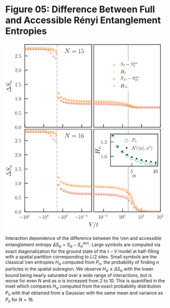 # Figure 05: Difference Between Full and Accessible Rényi Entanglement Entropies

<img src="https://github.com/DelMaestroGroup/AccessibleEntanglementFermions/blob/master/Figure05/higherAlphaDeltaS_N15N16.svg">

Interaction dependence of the difference between the \ren and accessible entanglement entropy $\Delta S_\alpha =  S_{\alpha} - S_{\alpha}^{\mathrm{acc}}$.  Large symbols are computed via exact diagonalization for the ground state of the $t-V$ model at half-filling with a spatial partition corresponding to $L/2$ sites.  Small symbols are the classical \ren entropies $H_\alpha$ computed from $P_n$, the probability of finding $n$ particles in the spatial subregion.  We observe $H_{\alpha} \leq \Delta S_{\alpha}$ with the lower bound being nearly saturated over a wide range of interactions, but is worse for even $N$ and as $\alpha$ is increased from 2 to 10.  This is quantified in the inset which compares $H_\alpha$ computed from the exact probability distribution $P_n$ with that obtained from a Gaussian with the same mean and variance as $P_n$ for $N=16$.

